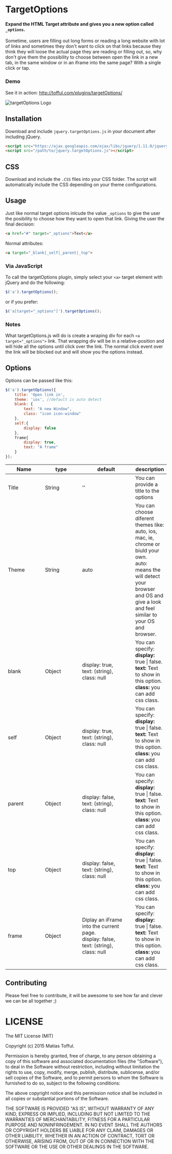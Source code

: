 TargetOptions
===========

#### Expand the HTML Target attribute and gives you a new option called `_options`.

Sometime, users are filling out long forms or reading a long website with lot of links and sometimes they don't want to click on that links because they think they will loose the actual page they are reading or filling out, so, why don't give them the possibility to choose between open the link in a new tab, in the same window or in an iframe into the same page? With a single click or tap.

### Demo

See it in action: http://tofful.com/plugins/targetOptions/

![targetOptions Logo](http://tofful.com/plugins/targetOptions/targetOptions-screenshot.png "targetOptions")


## Installation

Download and include `jquery.targetOptions.js` in your document after including jQuery.

```html
<script src="https://ajax.googleapis.com/ajax/libs/jquery/1.11.0/jquery.min.js"></script>
<script src="/path/to/jquery.targetOptions.js"></script>
```

## CSS

Download and include the `.CSS` files into your CSS folder. The script will automatically include the CSS depending on your theme configurations.




## Usage


Just like normal target options inlcude the value `_options` to give the user the posibility to choose how they want to open that link. Giving the user the final decision:

```html
<a href="#" target="_options">Text</a>
```


Normal attributes:
```html
<a target="_blank|_self|_parent|_top">
```


### Via JavaScript

To call the targetOptions plugin, simply select your `<a>` target element with jQuery and do the following:

```javascript
$('a').targetOptions();
```

or if you prefer:

```javascript
$('a[target="_options"]').targetOptions();
```

### Notes

What targetOptions.js will do is create a wraping div for each `<a target="_options">` link. That wrapping div will be in a relative-position and will hide all the options until click over the link. The normal click event over the link will be blocked out and will show you the options instead.


## Options

Options can be passed like this:

```javascript
$('a').targetOptions({
	title: 'Open link in',
    theme: 'ios', //default is auto detect
    blank: {
    	text: "A new Window",
        class: "icon icon-window"
    },
    self:{
    	display: false
    },
    frame{
    	display: true,
        text: "A frame"
    }
});
```

<table class="table table-bordered table-striped">
	<thead>
		<tr>
			<th style="width: 100px;">Name</th>
			<th style="width: 100px;">type</th>
			<th style="width: 150px;">default</th>
			<th>description</th>
		</tr>
	</thead>
	<tbody>
		<tr>
			<td>Title</td>
			<td>String</td>
			<td>''</td>
			<td>You can provide a title to the options</td>
		</tr>
		<tr>
			<td>Theme</td>
			<td>String</td>
			<td>auto</td>
			<td>You can choose diferent themes like: auto, ios, mac, ie, chrome or biuld your own.<br>auto: means the will detect your browser and OS and give a look and feel similar to your OS and browser.</td>
		</tr>
        <tr>
			<td>blank</td>
			<td>Object</td>
			<td>display: true,<br>text: (string),<br>class: null</td>
			<td>You can specify:<br><strong>display:</strong> true | false.<br><strong>text:</strong> Text to show in this option.<br><strong>class:</strong> you can add css class.</td>
		</tr>
        <tr>
			<td>self</td>
			<td>Object</td>
			<td>display: true,<br>text: (string),<br>class: null</td>
			<td>You can specify:<br><strong>display:</strong> true | false.<br><strong>text:</strong> Text to show in this option.<br><strong>class:</strong> you can add css class.</td>
		</tr>
        <tr>
			<td>parent</td>
			<td>Object</td>
			<td>display: false,<br>text: (string),<br>class: null</td>
			<td>You can specify:<br><strong>display:</strong> true | false.<br><strong>text:</strong> Text to show in this option.<br><strong>class:</strong> you can add css class.</td>
		</tr>
        <tr>
			<td>top</td>
			<td>Object</td>
			<td>display: false,<br>text: (string),<br>class: null</td>
			<td>You can specify:<br><strong>display:</strong> true | false.<br><strong>text:</strong> Text to show in this option.<br><strong>class:</strong> you can add css class.</td>
		</tr>
        <tr>
			<td>frame</td>
			<td>Object</td>
			<td>Diplay an iFrame into the current page.<br>display: false,<br>text: (string),<br>class: null</td>
			<td>You can specify:<br><strong>display:</strong> true | false.<br><strong>text:</strong> Text to show in this option.<br><strong>class:</strong> you can add css class.</td>
		</tr>
	</tbody>
</table>

## Contributing

Please feel free to contribute, it will be awesome to see how far and clever we can be all together  ;)


LICENSE
=======

The MIT License (MIT)

Copyright (c) 2015 Matias Tofful.

Permission is hereby granted, free of charge, to any person obtaining a copy
of this software and associated documentation files (the "Software"), to deal
in the Software without restriction, including without limitation the rights
to use, copy, modify, merge, publish, distribute, sublicense, and/or sell
copies of the Software, and to permit persons to whom the Software is
furnished to do so, subject to the following conditions:

The above copyright notice and this permission notice shall be included in all
copies or substantial portions of the Software.

THE SOFTWARE IS PROVIDED "AS IS", WITHOUT WARRANTY OF ANY KIND, EXPRESS OR
IMPLIED, INCLUDING BUT NOT LIMITED TO THE WARRANTIES OF MERCHANTABILITY,
FITNESS FOR A PARTICULAR PURPOSE AND NONINFRINGEMENT. IN NO EVENT SHALL THE
AUTHORS OR COPYRIGHT HOLDERS BE LIABLE FOR ANY CLAIM, DAMAGES OR OTHER
LIABILITY, WHETHER IN AN ACTION OF CONTRACT, TORT OR OTHERWISE, ARISING FROM,
OUT OF OR IN CONNECTION WITH THE SOFTWARE OR THE USE OR OTHER DEALINGS IN THE
SOFTWARE.
